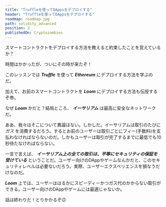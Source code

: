 ```yaml
---
title: "Truffleを使ってDAppsをデプロイする"
header: "Truffleを使ってDAppsをデプロイする"
roadmap: roadmap.jpg
path: solidity_advanced
position: 2
publishedOn: Cryptozombies
---
```


スマートコントラクトをデプロイする方法を教えると約束したことを覚えているか？

時間はかかったが、ついにその時が来たぞ！

このレッスンでは **_Truffle_** を使って **_Ethereum_** にデプロイする方法を学ぶのだ。

加えて、お前のスマートコントラクトを **_Loom_** にデプロイする方法も伝授するぞ😎。

なぜ **_Loom_** かだと？結局ところ、 **_イーサリアム_** は最高に安全なネットワークだ。

ああ、我々はそこについて異論はない。しかしだ。イーサリアムは取引のたびに _ガス_ を消費するだろう。するとお前のユーザーは取引ごとにフィー(手数料)を支払わなければならないのだ。しかもユーザーは取引が完了するまでに最低でも10秒待たなければならない。

一言で言えば、 **_イーサリアム上の全ての取引は、平等にセキュリティの保証を受けている_** ということだ。ユーザー向けのDAppやゲームなんかだと、このセキュリティレベルは必要ないだろう。実際、ユーザーエクスペリエンスを損なうだけなのだ。

**_Loom_** 上では、ユーザーははるかにスピーディーかつガス代のかからない取引ができる。ユーザー向けのDAppやゲームには最適じゃないか。

話は終わりだ！とりかかるぞ😉

